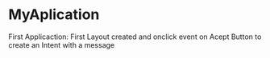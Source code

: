 # MyAplication
First Applicaction:
First Layout created and onclick event on Acept Button to create an Intent with a message
